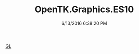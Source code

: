 ﻿---
title: OpenTK.Graphics.ES10
date: 6/13/2016 6:38:20 PM
---

[GL](T-OpenTK.Graphics.ES10.GL.html)
